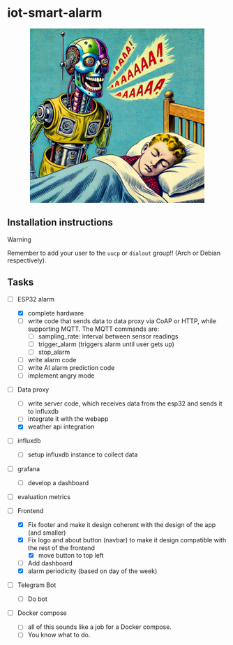 # iot-smart-alarm

<p align="center">
  <img src="res//image.png" alt="Robot Alarm" width="400px"/>
</p>

## Installation instructions

> [!WARNING]
> Remember to add your user to the `uucp` or `dialout` group!! (Arch or Debian respectively).

## Tasks

- [ ] ESP32 alarm
  - [x] complete hardware
  - [ ] write code that sends data to data proxy via CoAP or HTTP, while supporting MQTT. The MQTT commands are:
    - [ ] sampling_rate: interval between sensor readings
    - [ ] trigger_alarm (triggers alarm until user gets up)
    - [ ] stop_alarm
  - [ ] write alarm code
  - [ ] write AI alarm prediction code
  - [ ] implement angry mode

- [ ] Data proxy
  - [ ] write server code, which receives data from the esp32 and sends it to influxdb
  - [ ] integrate it with the webapp
  - [x] weather api integration

- [ ] influxdb
  - [ ] setup influxdb instance to collect data

- [ ] grafana
  - [ ] develop a dashboard

- [ ] evaluation metrics

- [ ] Frontend
  - [x] Fix footer and make it design coherent with the design of the app (and smaller)
  - [x] Fix logo and about button (navbar) to make it design compatible with the rest of the frontend
    - [x] move button to top left
  - [ ] Add dashboard
  - [x] alarm periodicity (based on day of the week)

- [ ] Telegram Bot
  - [ ] Do bot

- [ ] Docker compose
  - [ ] all of this sounds like a job for a Docker compose.
  - [ ] You know what to do.